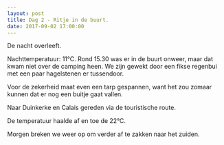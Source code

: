 ```yaml
---
layout: post
title: Dag 2 - Ritje in de buurt.
date: 2017-09-02 17:00:00
---
```


De nacht overleeft.<br>

Nachttemperatuur: 11°C.
Rond 15.30 was er in de buurt onweer, maar dat kwam niet over de camping heen. We zijn gewekt door een fikse regenbui met een paar hagelstenen er tussendoor.<br>

Voor de zekerheid maat even een tarp gespannen, want het zou zomaar kunnen dat er nog een buitje gaat vallen.<br>

Naar Duinkerke en Calais gereden via de touristische route.<br>

De temperatuur haalde af en toe de 22°C. <br>

Morgen breken we weer op om verder af te zakken naar het zuiden.